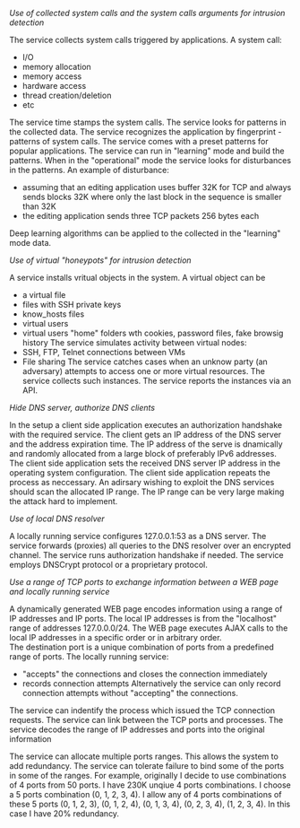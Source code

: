 
*Use of collected system calls and the system calls arguments for intrusion detection*

The service collects system calls triggered by applications.  A system call:
  - I/O
  - memory allocation
  - memory access
  - hardware access
  - thread creation/deletion
  - etc

The service time stamps the system calls. The service looks for patterns in the collected data. The service recognizes 
the application by fingerprint - patterns of system calls. The service comes with a preset patterns for popular applications. The service can run in "learning" mode and build the patterns. When in the "operational" mode the service looks for disturbances in the patterns. An example of disturbance: 
  - assuming that an editing application uses buffer 32K for TCP and always sends blocks 32K where only the last block
  in the sequence is smaller than 32K
  - the editing application sends three TCP packets 256 bytes each 

Deep learning algorithms can be applied to the collected in the "learning" mode data.

*Use of virtual "honeypots" for intrusion detection*

A service installs vritual objects in the system. A virtual object can be 
  - a virtual file 
  - files with SSH private keys
  - know_hosts files
  - virtual users
  - virtual users "home" folders wth cookies, password files, fake browsig history
The service simulates activity between virtual nodes:
  - SSH, FTP, Telnet connections between VMs
  - File sharing
The service catches cases when an unknow party (an adversary) attempts to access one or more virtual resources.
The service collects such instances. The service reports the instances via an API.

*Hide DNS server, authorize DNS clients*

In the setup a client side application executes an authorization handshake with the required service. The client gets an IP address of the DNS 
server and the address expiration time. The IP address of the serve is dnamically and randomly allocated from a large block of preferably IPv6 addresses. The client side application sets 
the received DNS server IP address in the operating system configuration. 
The client side application repeats the process as neccessary.
An adirsary wishing to exploit the DNS services should scan the allocated IP range. The IP range can be very large making the attack hard to implement. 

*Use of local DNS resolver*

A locally running service configures 127.0.0.1:53 as a DNS server. The service forwards (proxies) all queries to the DNS resolver over an encrypted channel. The service runs authorization handshake if needed. The service employs DNSCrypt protocol or a proprietary protocol.

*Use a range of TCP ports to exchange information between a WEB page and locally running service*


A dynamically generated WEB page encodes information using a range of IP addresses and IP ports. The local IP addresses is from the "localhost" 
range of addresses 127.0.0.0/24. The WEB page executes AJAX calls to the local IP addresses in a specific order or 
in arbitrary order.  
The destination port is a unique combination of ports from a predefined range of ports. The locally running service:
  - "accepts" the connections and closes the connection immediately 
  - records connection attempts
 Alternatively the service can only record connection attempts without "accepting" the connections.
 
 The service can indentify the process which issued the TCP connection requests. The service can link between the TCP ports and  processes. The service decodes the range of IP addresses and ports into the original information
 
 The service can allocate multiple ports ranges. This allows the system to add redundancy. The service can tolerate  failure to bind some of the ports in some of the ranges. For example, originally I decide to use combinations of 4 ports from 50 ports. I have 230K unqiue 4 ports combinations. I choose a 5 ports combination (0, 1, 2, 3, 4). I allow any of 4 ports combinations of these 5 ports (0, 1, 2, 3), (0, 1, 2, 4), (0, 1, 3, 4), (0, 2, 3, 4), (1, 2, 3, 4). In this case I have 20% redundancy.
